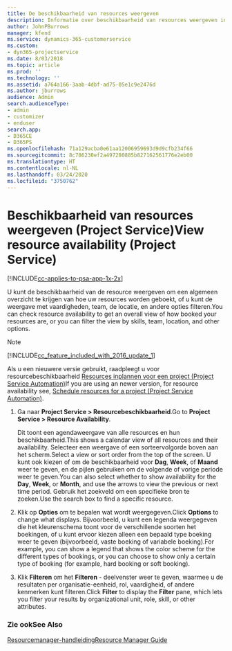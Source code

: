 ```yaml
---
title: De beschikbaarheid van resources weergeven
description: Informatie over beschikbaarheid van resources weergeven in Project Service
author: JohnPBurrows
manager: kfend
ms.service: dynamics-365-customerservice
ms.custom:
- dyn365-projectservice
ms.date: 8/03/2018
ms.topic: article
ms.prod: ''
ms.technology: ''
ms.assetid: a764a166-3aab-4dbf-ad75-05e1c9e2476d
ms.author: jburrows
audience: Admin
search.audienceType:
- admin
- customizer
- enduser
search.app:
- D365CE
- D365PS
ms.openlocfilehash: 71a129acba0e61aa12006959693d9d9cfb234f66
ms.sourcegitcommit: 8c786230ef2a497280885b827162561776e2eb00
ms.translationtype: HT
ms.contentlocale: nl-NL
ms.lasthandoff: 03/24/2020
ms.locfileid: "3750762"
---
```

# <a name="view-resource-availability-project-service"></a><span data-ttu-id="6a440-103">Beschikbaarheid van resources weergeven (Project Service)</span><span class="sxs-lookup"><span data-stu-id="6a440-103">View resource availability (Project Service)</span></span>

[!INCLUDE[cc-applies-to-psa-app-1x-2x](../includes/cc-applies-to-psa-app-1x-2x.md)]

<span data-ttu-id="6a440-104">U kunt de beschikbaarheid van de resource weergeven om een algemeen overzicht te krijgen van hoe uw resources worden geboekt, of u kunt de weergave met vaardigheden, team, de locatie, en andere opties filteren.</span><span class="sxs-lookup"><span data-stu-id="6a440-104">You can check resource availability to get an overall view of how booked your resources are, or you can filter the view by skills, team, location, and other options.</span></span>  
  
> [!NOTE]
> [!INCLUDE[cc_feature_included_with_2016_update_1](../includes/cc-feature-included-with-2016-update-1.md)]  
> 
>  <span data-ttu-id="6a440-105">Als u een nieuwere versie gebruikt, raadpleegt u voor resourcebeschikbaarheid [Resources inplannen voor een project (Project Service Automation)](../project-service/schedule-resources-project.md)</span><span class="sxs-lookup"><span data-stu-id="6a440-105">If you are using an newer version, for resource availability see, [Schedule resources for a project (Project Service Automation)](../project-service/schedule-resources-project.md).</span></span>  

1. <span data-ttu-id="6a440-106">Ga naar **Project Service > Resourcebeschikbaarheid**.</span><span class="sxs-lookup"><span data-stu-id="6a440-106">Go to **Project Service > Resource Availability**.</span></span>  

    <span data-ttu-id="6a440-107">Dit toont een agendaweergave van alle resources en hun beschikbaarheid.</span><span class="sxs-lookup"><span data-stu-id="6a440-107">This shows a calendar view of all resources and their availability.</span></span> <span data-ttu-id="6a440-108">Selecteer een weergave of een sorteervolgorde boven aan het scherm.</span><span class="sxs-lookup"><span data-stu-id="6a440-108">Select a view or sort order from the top of the screen.</span></span> <span data-ttu-id="6a440-109">U kunt ook kiezen of om de beschikbaarheid voor **Dag**, **Week**, of **Maand** weer te geven, en de pijlen gebruiken om de volgende of vorige periode weer te geven.</span><span class="sxs-lookup"><span data-stu-id="6a440-109">You can also select whether to show availability for the **Day**, **Week**, or **Month**, and use the arrows to view the previous or next time period.</span></span> <span data-ttu-id="6a440-110">Gebruik het zoekveld om een specifieke bron te zoeken.</span><span class="sxs-lookup"><span data-stu-id="6a440-110">Use the search box to find a specific resource.</span></span>  

2. <span data-ttu-id="6a440-111">Klik op **Opties** om te bepalen wat wordt weergegeven.</span><span class="sxs-lookup"><span data-stu-id="6a440-111">Click **Options** to change what displays.</span></span> <span data-ttu-id="6a440-112">Bijvoorbeeld, u kunt een legenda weergegeven die het kleurenschema toont voor de verschillende soorten het boekingen, of u kunt ervoor kiezen alleen een bepaald type boeking weer te geven (bijvoorbeeld, vaste boeking of variabele boeking).</span><span class="sxs-lookup"><span data-stu-id="6a440-112">For example, you can show a legend that shows the color scheme for the different types of bookings, or you can choose to show only a certain type of booking (for example, hard booking or soft booking).</span></span>  

3. <span data-ttu-id="6a440-113">Klik **Filteren** om het **Filteren** - deelvenster weer te geven, waarmee u de resultaten per organisatie-eenheid, rol, vaardigheid, of andere kenmerken kunt filteren.</span><span class="sxs-lookup"><span data-stu-id="6a440-113">Click **Filter** to display the **Filter** pane, which lets you filter your results by organizational unit, role, skill, or other attributes.</span></span>  

### <a name="see-also"></a><span data-ttu-id="6a440-114">Zie ook</span><span class="sxs-lookup"><span data-stu-id="6a440-114">See Also</span></span>  
 [<span data-ttu-id="6a440-115">Resourcemanager-handleiding</span><span class="sxs-lookup"><span data-stu-id="6a440-115">Resource Manager Guide</span></span>](../project-service/resource-manager-guide.md)
